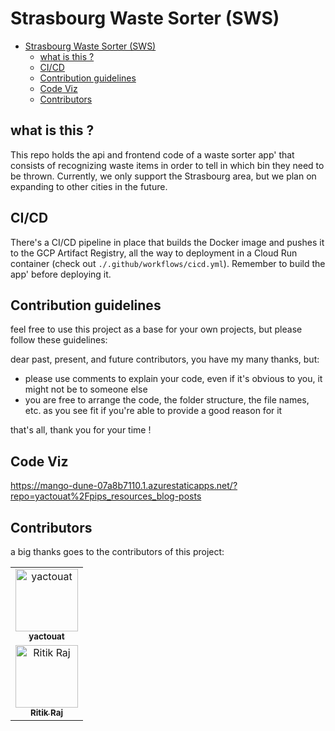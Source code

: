 # Strasbourg Waste Sorter (SWS)

- [Strasbourg Waste Sorter (SWS)](#strasbourg-waste-sorter-sws)
  - [what is this ?](#what-is-this-)
  - [CI/CD](#cicd)
  - [Contribution guidelines](#contribution-guidelines)
  - [Code Viz](#code-viz)
  - [Contributors](#contributors)


## what is this ?

This repo holds the api and frontend code of a waste sorter app' that consists of recognizing waste items in order to tell in which bin they need to be thrown. Currently, we only support the Strasbourg area, but we plan on expanding to other cities in the future.

## CI/CD

There's a CI/CD pipeline in place that builds the Docker image and pushes it to the GCP Artifact Registry, all the way to deployment in a Cloud Run container (check out `./.github/workflows/cicd.yml`). Remember to build the app' before deploying it.

## Contribution guidelines

feel free to use this project as a base for your own projects, but please follow these guidelines:

dear past, present, and future contributors, you have my many thanks, but:

- please use comments to explain your code, even if it's obvious to you, it might not be to someone else
- you are free to arrange the code, the folder structure, the file names, etc. as you see fit if you're able to provide a good reason for it

that's all, thank you for your time !

## Code Viz

<https://mango-dune-07a8b7110.1.azurestaticapps.net/?repo=yactouat%2Fpips_resources_blog-posts>

## Contributors

a big thanks goes to the contributors of this project:

<table>
<tbody>
    <tr>
        <td align="center"><a href="https://github.com/yactouat"><img src="https://avatars.githubusercontent.com/u/37403808?v=4" width="100px;" alt="yactouat"/><br /><sub><b>yactouat</b></sub></a><br /><a href="https://github.com/yactouat"></td>
    </tr>
    <tr>
        <td align="center"><a href="https://github.com/ritik2358"><img src="https://avatars.githubusercontent.com/u/98156555?v=4" width="100px;" alt="Ritik Raj"/><br /><sub><b>Ritik Raj</b></sub></a><br /><a href="https://github.com/ritik2358"></td>
    </tr>
</tbody>
</table>